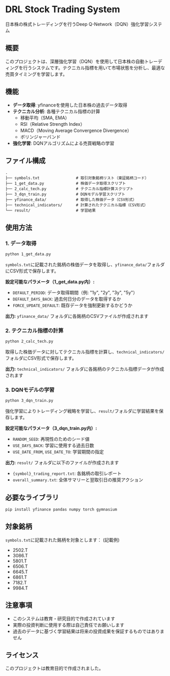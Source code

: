 # DRL Stock Trading System

日本株の株式トレーディングを行うDeep Q-Network（DQN）強化学習システム

## 概要

このプロジェクトは、深層強化学習（DQN）を使用して日本株の自動トレーディングを行うシステムです。テクニカル指標を用いて市場状態を分析し、最適な売買タイミングを学習します。

## 機能

- **データ取得**: yfinanceを使用した日本株の過去データ取得
- **テクニカル分析**: 各種テクニカル指標の計算
  - 移動平均（SMA, EMA）
  - RSI（Relative Strength Index）
  - MACD（Moving Average Convergence Divergence）
  - ボリンジャーバンド
- **強化学習**: DQNアルゴリズムによる売買戦略の学習

## ファイル構成

```
.
├── symbols.txt                # 取引対象銘柄リスト（東証銘柄コード）
├── 1_get_data.py              # 株価データ取得スクリプト
├── 2_calc_tech.py             # テクニカル指標計算スクリプト
├── 3_dqn_train.py             # DQNモデル学習スクリプト
├── yfinance_data/             # 取得した株価データ（CSV形式）
├── technical_indicators/      # 計算されたテクニカル指標（CSV形式）
└── result/                    # 学習結果
```

## 使用方法

### 1. データ取得

```bash
python 1_get_data.py
```

`symbols.txt`に記載された銘柄の株価データを取得し、`yfinance_data/`フォルダにCSV形式で保存します。

**設定可能なパラメータ（1_get_data.py内）:**
- `DEFAULT_PERIOD`: データ取得期間（例: "1y", "2y", "3y", "5y"）
- `DEFAULT_DAYS_BACK`: 過去何日分のデータを取得するか
- `FORCE_UPDATE_DEFAULT`: 既存データを強制更新するかどうか

**出力:** `yfinance_data/` フォルダに各銘柄のCSVファイルが作成されます

### 2. テクニカル指標の計算

```bash
python 2_calc_tech.py
```

取得した株価データに対してテクニカル指標を計算し、`technical_indicators/`フォルダにCSV形式で保存します。

**出力:** `technical_indicators/` フォルダに各銘柄のテクニカル指標データが作成されます

### 3. DQNモデルの学習

```bash
python 3_dqn_train.py
```

強化学習によりトレーディング戦略を学習し、`result/`フォルダに学習結果を保存します。

**設定可能なパラメータ（3_dqn_train.py内）:**
- `RANDOM_SEED`: 再現性のためのシード値
- `USE_DAYS_BACK`: 学習に使用する過去日数
- `USE_DATE_FROM`, `USE_DATE_TO`: 学習期間の指定

**出力:** `result/` フォルダに以下のファイルが作成されます
- `{symbol}_trading_report.txt`: 各銘柄の取引レポート
- `overall_summary.txt`: 全体サマリーと翌取引日の推奨アクション

## 必要なライブラリ

```bash
pip install yfinance pandas numpy torch gymnasium
```

## 対象銘柄

`symbols.txt`に記載された銘柄を対象とします：
(記載例)
- 2502.T
- 3086.T
- 5801.T
- 6506.T
- 6645.T
- 6861.T
- 7182.T
- 9984.T

## 注意事項

- このシステムは教育・研究目的で作成されています
- 実際の投資判断に使用する際は自己責任でお願いします
- 過去のデータに基づく学習結果は将来の投資成果を保証するものではありません

## ライセンス

このプロジェクトは教育目的で作成されました。
